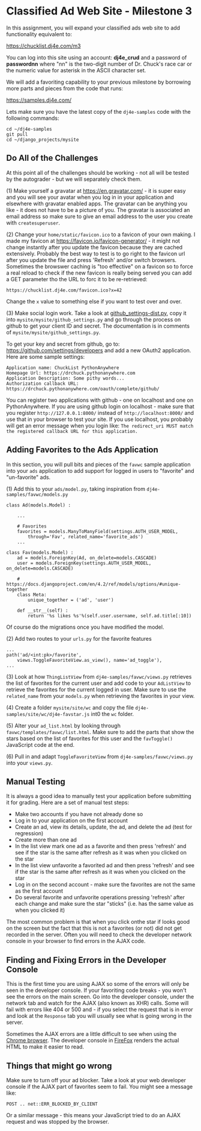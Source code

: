 Classified Ad Web Site - Milestone 3
====================================

In this assignment, you will expand your classified ads web site to add functionality
equivalent to:

https://chucklist.dj4e.com/m3

You can log into this site using
an account: <b>dj4e_crud</b> and a password of <b>passwordnn</b> where "nn" is the
two-digit number of Dr. Chuck's race car or the numeric value for asterisk in the ASCII character set.

We will add a favoriting capability to your previous milestone by borrowing more parts and pieces from the code that runs:

https://samples.dj4e.com/

Lets make sure you have the latest copy of the `dj4e-samples` code with the following commands:

    cd ~/dj4e-samples
    git pull
    cd ~/django_projects/mysite

Do All of the Challenges
------------------------

At this point all of the challenges should be working - not all will be tested
by the autograder - but we will separately check them.

(1) Make yourself a gravatar at https://en.gravatar.com/ - it is super easy and you will see your
avatar when you log in in your application and elsewhere with gravatar enabled apps. The gravatar can be
anything you like - it does not have to be a picture of you.  The gravatar is associated an email address
so make sure to give an email address to the user you create with `createsuperuser`.

(2) Change your `home/static/favicon.ico` to a favicon of your own making.   I made my favicon
at https://favicon.io/favicon-generator/ - it might not change instantly after you update the favicon
because they are cached extensively.   Probably the best way to test is to go right to the favicon url
after you update the file and press 'Refresh' and/or switch browsers.  Sometimes the browswer caching
is "too effective" on a favicon so to force a real reload to check if the new favicon is really being served
you can add a GET parameter tho the URL to forc it to be re-retrieved:

    https://chucklist.dj4e.com/favicon.ico?x=42

Change the `x` value to something else if you want to test over and over.

(3) Make social login work.  Take a look at
<a href="https://github.com/csev/dj4e-samples/blob/main/dj4e-samples/github_settings-dist.py" target="_blank">
github_settings-dist.py</a>, copy it into
`mysite/mysite/github_settings.py` and go through the process on github to get your client ID and
secret.   The documentation is in comments of `mysite/mysite/github_settings.py`.

To get your key and secret from github, go to:
<a href="https://github.com/settings/developers" target="_blank">https://github.com/settings/developers</a>
and add a new OAuth2 application.  Here are some sample settings:

    Application name: ChuckList PythonAnywhere
    Homepage Url: https://drchuck.pythonanywhere.com
    Application Description: Some pithy words...
    Authorization callback URL: https://drchuck.pythonanywhere.com/oauth/complete/github/
   
You can register two applications with github - one on localhost and one on PythonAnywhere.  If you are
using github login on localhost - make sure that you register `http://127.0.0.1:8000/` instead
of `http://localhost:8000/` and use that in your browser to test your site.  If you
use localhost, you probably will get an error message when you login like:
`The redirect_uri MUST match the registered callback URL for this application.`


Adding Favorites to the Ads Application
-----------------------------------------

In this section, you will pull bits and pieces of the `favwc` sample application
into your `ads` application to add support for logged in users to "favorite" and "un-favorite"
ads.

(1) Add this to your `ads/model.py`, taking inspiration from `dj4e-samples/favwc/models.py`

    class Ad(models.Model) :

        ...

        # Favorites
        favorites = models.ManyToManyField(settings.AUTH_USER_MODEL,
            through='Fav', related_name='favorite_ads')
        ...

    class Fav(models.Model) :
        ad = models.ForeignKey(Ad, on_delete=models.CASCADE)
        user = models.ForeignKey(settings.AUTH_USER_MODEL, on_delete=models.CASCADE)

        # https://docs.djangoproject.com/en/4.2/ref/models/options/#unique-together
        class Meta:
            unique_together = ('ad', 'user')

        def __str__(self) :
            return '%s likes %s'%(self.user.username, self.ad.title[:10])

Of course do the migrations once you have modified the model.

(2) Add two routes to your `urls.py` for the favorite features

    ...
    path('ad/<int:pk>/favorite',
        views.ToggleFavoriteView.as_view(), name='ad_toggle'),
    ...

(3) Look at how `ThingListView` from `dj4e-samples/favwc/views.py`
retrieves the list of favorites for the current user and add code
to your `AdListView` to retrieve the favorites for the current logged in user.  Make sure to use the
`related_name` from your `models.py` when retrieving the favorites in your view.

(4) Create a folder `mysite/site/wc` and copy the 
file `dj4e-samples/site/wc/dj4e-favstar.js` int0 the `wc` folder.

(5) Alter your `ad_list.html` by looking through `favwc/templates/favwc/list.html`.  Make sure to add the
parts that show the stars based on the list of favorites for this user and the `favToggle()` JavaScript
code at the end.

(6) Pull in and adapt `ToggleFavoriteView` from `dj4e-samples/favwc/views.py` into your `views.py`.

Manual Testing
--------------

It is always a good idea to manually test your application before submitting it for grading.  Here
are a set of manual test steps:

* Make two accounts if you have not already done so
* Log in to your application on the first account
* Create an ad, view its details, update, the ad, and delete the ad (test for regression)
* Create more than one ad
* In the list view mark one ad as a favorite and then press 'refresh' and see if the star is the same
after refresh as it was when you clicked on the star
* In the list view unfavorite a favorited ad and then press 'refresh' and see if the star is the same
after refresh as it was when you clicked on the star
* Log in on the second account - make sure the favorites are not the same as the first account
* Do several favorite and unfavorite operations pressing 'refresh' after each change and make sure
the star "sticks" (i.e. has the same value as when you clicked it)

The most common problem is that when you click onthe star if looks good on the screen but the
fact that this is not a favorites (or not) did not get recorded in the server.
Often you will need to check the developer network console in your browser to find errors
in the AJAX code.


Finding and Fixing Errors in the Developer Console
--------------------------------------------------

This is the first time you are using AJAX so some of the errors will only be seen in the developer
console.  If your favoriting code breaks - you won't see the errors on the main screen.  Go into the
developer console, under the network tab and watch for the AJAX (also known as XHR) calls.  Some will
fail with errors like 404 or 500 and - if you select the request that is in error and look at
the `Response` tab you will usually see what is going wrong in the server.

Sometimes the AJAX errors are a little difficult to see when 
using the <a href="dj4e_ads3/error_in_chrome.png" target="_blank">Chrome browser</a>.
The developer console in <a href="dj4e_ads3/error_in_firefox.png" target="_blank">FireFox</a>
renders the actual HTML to make it easier to read.


Things that might go wrong
--------------------------

Make sure to turn off your ad blocker.  Take a look at your web developer console if the AJAX part 
of favorites seem to fail.  You might see a message like:

    POST .. net::ERR_BLOCKED_BY_CLIENT

Or a similar message - this means your JavaScript tried to do an AJAX
request and was stopped by the browser.

